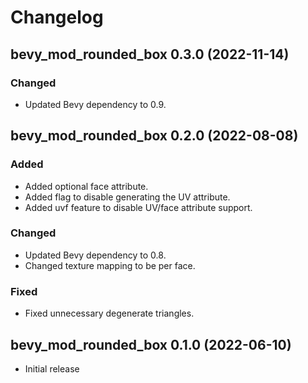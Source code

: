 # Changelog

## bevy_mod_rounded_box 0.3.0 (2022-11-14)

### Changed
- Updated Bevy dependency to 0.9.

## bevy_mod_rounded_box 0.2.0 (2022-08-08)

### Added
- Added optional face attribute.
- Added flag to disable generating the UV attribute.
- Added uvf feature to disable UV/face attribute support.

### Changed
- Updated Bevy dependency to 0.8.
- Changed texture mapping to be per face.

### Fixed
- Fixed unnecessary degenerate triangles.

## bevy_mod_rounded_box 0.1.0 (2022-06-10)

- Initial release
